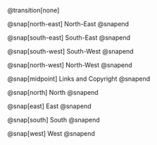 @transition[none]

@snap[north-east]
North-East
@snapend

@snap[south-east]
South-East
@snapend

@snap[south-west]
South-West
@snapend

@snap[north-west]
North-West
@snapend

@snap[midpoint]
Links and Copyright
@snapend

@snap[north]
North
@snapend

@snap[east]
East
@snapend

@snap[south]
South
@snapend

@snap[west]
West
@snapend



